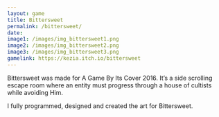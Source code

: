```yaml
---
layout: game
title: Bittersweet
permalink: /bittersweet/
date: 
image1: /images/img_bittersweet1.png
image2: /images/img_bittersweet2.png
image3: /images/img_bittersweet3.png
gamelink: https://kezia.itch.io/bittersweet
---
```


Bittersweet was made for A Game By Its Cover 2016. It’s a side scrolling escape room where an entity must progress through a house of cultists while avoiding Him. 

I fully programmed, designed and created the art for Bittersweet.



